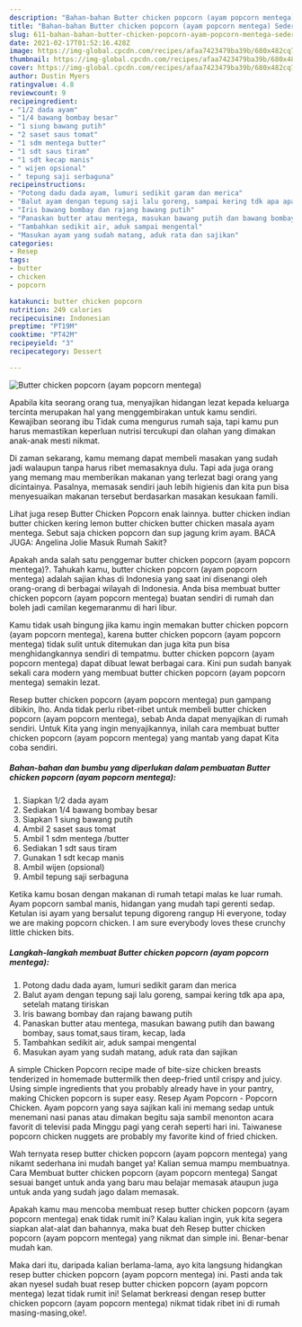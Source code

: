 ```yaml
---
description: "Bahan-bahan Butter chicken popcorn (ayam popcorn mentega) Sederhana Untuk Jualan"
title: "Bahan-bahan Butter chicken popcorn (ayam popcorn mentega) Sederhana Untuk Jualan"
slug: 611-bahan-bahan-butter-chicken-popcorn-ayam-popcorn-mentega-sederhana-untuk-jualan
date: 2021-02-17T01:52:16.428Z
image: https://img-global.cpcdn.com/recipes/afaa7423479ba39b/680x482cq70/butter-chicken-popcorn-ayam-popcorn-mentega-foto-resep-utama.jpg
thumbnail: https://img-global.cpcdn.com/recipes/afaa7423479ba39b/680x482cq70/butter-chicken-popcorn-ayam-popcorn-mentega-foto-resep-utama.jpg
cover: https://img-global.cpcdn.com/recipes/afaa7423479ba39b/680x482cq70/butter-chicken-popcorn-ayam-popcorn-mentega-foto-resep-utama.jpg
author: Dustin Myers
ratingvalue: 4.8
reviewcount: 9
recipeingredient:
- "1/2 dada ayam"
- "1/4 bawang bombay besar"
- "1 siung bawang putih"
- "2 saset saus tomat"
- "1 sdm mentega butter"
- "1 sdt saus tiram"
- "1 sdt kecap manis"
- " wijen opsional"
- " tepung saji serbaguna"
recipeinstructions:
- "Potong dadu dada ayam, lumuri sedikit garam dan merica"
- "Balut ayam dengan tepung saji lalu goreng, sampai kering tdk apa apa, setelah matang tiriskan"
- "Iris bawang bombay dan rajang bawang putih"
- "Panaskan butter atau mentega, masukan bawang putih dan bawang bombay, saus tomat,saus tiram, kecap, lada"
- "Tambahkan sedikit air, aduk sampai mengental"
- "Masukan ayam yang sudah matang, aduk rata dan sajikan"
categories:
- Resep
tags:
- butter
- chicken
- popcorn

katakunci: butter chicken popcorn 
nutrition: 249 calories
recipecuisine: Indonesian
preptime: "PT19M"
cooktime: "PT42M"
recipeyield: "3"
recipecategory: Dessert

---
```



![Butter chicken popcorn (ayam popcorn mentega)](https://img-global.cpcdn.com/recipes/afaa7423479ba39b/680x482cq70/butter-chicken-popcorn-ayam-popcorn-mentega-foto-resep-utama.jpg)

Apabila kita seorang orang tua, menyajikan hidangan lezat kepada keluarga tercinta merupakan hal yang menggembirakan untuk kamu sendiri. Kewajiban seorang ibu Tidak cuma mengurus rumah saja, tapi kamu pun harus memastikan keperluan nutrisi tercukupi dan olahan yang dimakan anak-anak mesti nikmat.

Di zaman  sekarang, kamu memang dapat membeli masakan yang sudah jadi walaupun tanpa harus ribet memasaknya dulu. Tapi ada juga orang yang memang mau memberikan makanan yang terlezat bagi orang yang dicintainya. Pasalnya, memasak sendiri jauh lebih higienis dan kita pun bisa menyesuaikan makanan tersebut berdasarkan masakan kesukaan famili. 

Lihat juga resep Butter Chicken Popcorn enak lainnya. butter chicken indian butter chicken kering lemon butter chicken butter chicken masala ayam mentega. Sebut saja chicken popcorn dan sup jagung krim ayam. BACA JUGA: Angelina Jolie Masuk Rumah Sakit?

Apakah anda salah satu penggemar butter chicken popcorn (ayam popcorn mentega)?. Tahukah kamu, butter chicken popcorn (ayam popcorn mentega) adalah sajian khas di Indonesia yang saat ini disenangi oleh orang-orang di berbagai wilayah di Indonesia. Anda bisa membuat butter chicken popcorn (ayam popcorn mentega) buatan sendiri di rumah dan boleh jadi camilan kegemaranmu di hari libur.

Kamu tidak usah bingung jika kamu ingin memakan butter chicken popcorn (ayam popcorn mentega), karena butter chicken popcorn (ayam popcorn mentega) tidak sulit untuk ditemukan dan juga kita pun bisa menghidangkannya sendiri di tempatmu. butter chicken popcorn (ayam popcorn mentega) dapat dibuat lewat berbagai cara. Kini pun sudah banyak sekali cara modern yang membuat butter chicken popcorn (ayam popcorn mentega) semakin lezat.

Resep butter chicken popcorn (ayam popcorn mentega) pun gampang dibikin, lho. Anda tidak perlu ribet-ribet untuk membeli butter chicken popcorn (ayam popcorn mentega), sebab Anda dapat menyajikan di rumah sendiri. Untuk Kita yang ingin menyajikannya, inilah cara membuat butter chicken popcorn (ayam popcorn mentega) yang mantab yang dapat Kita coba sendiri.

<!--inarticleads1-->

##### Bahan-bahan dan bumbu yang diperlukan dalam pembuatan Butter chicken popcorn (ayam popcorn mentega):

1. Siapkan 1/2 dada ayam
1. Sediakan 1/4 bawang bombay besar
1. Siapkan 1 siung bawang putih
1. Ambil 2 saset saus tomat
1. Ambil 1 sdm mentega /butter
1. Sediakan 1 sdt saus tiram
1. Gunakan 1 sdt kecap manis
1. Ambil  wijen (opsional)
1. Ambil  tepung saji serbaguna


Ketika kamu bosan dengan makanan di rumah tetapi malas ke luar rumah. Ayam popcorn sambal manis, hidangan yang mudah tapi gerenti sedap. Ketulan isi ayam yang bersalut tepung digoreng rangup Hi everyone, today we are making popcorn chicken. I am sure everybody loves these crunchy little chicken bits. 

<!--inarticleads2-->

##### Langkah-langkah membuat Butter chicken popcorn (ayam popcorn mentega):

1. Potong dadu dada ayam, lumuri sedikit garam dan merica
1. Balut ayam dengan tepung saji lalu goreng, sampai kering tdk apa apa, setelah matang tiriskan
1. Iris bawang bombay dan rajang bawang putih
1. Panaskan butter atau mentega, masukan bawang putih dan bawang bombay, saus tomat,saus tiram, kecap, lada
1. Tambahkan sedikit air, aduk sampai mengental
1. Masukan ayam yang sudah matang, aduk rata dan sajikan


A simple Chicken Popcorn recipe made of bite-size chicken breasts tenderized in homemade buttermilk then deep-fried until crispy and juicy. Using simple ingredients that you probably already have in your pantry, making Chicken popcorn is super easy. Resep Ayam Popcorn - Popcorn Chicken. Ayam popcorn yang saya sajikan kali ini memang sedap untuk menemani nasi panas atau dimakan begitu saja sambil menonton acara favorit di televisi pada Minggu pagi yang cerah seperti hari ini. Taiwanese popcorn chicken nuggets are probably my favorite kind of fried chicken. 

Wah ternyata resep butter chicken popcorn (ayam popcorn mentega) yang nikamt sederhana ini mudah banget ya! Kalian semua mampu membuatnya. Cara Membuat butter chicken popcorn (ayam popcorn mentega) Sangat sesuai banget untuk anda yang baru mau belajar memasak ataupun juga untuk anda yang sudah jago dalam memasak.

Apakah kamu mau mencoba membuat resep butter chicken popcorn (ayam popcorn mentega) enak tidak rumit ini? Kalau kalian ingin, yuk kita segera siapkan alat-alat dan bahannya, maka buat deh Resep butter chicken popcorn (ayam popcorn mentega) yang nikmat dan simple ini. Benar-benar mudah kan. 

Maka dari itu, daripada kalian berlama-lama, ayo kita langsung hidangkan resep butter chicken popcorn (ayam popcorn mentega) ini. Pasti anda tak akan nyesel sudah buat resep butter chicken popcorn (ayam popcorn mentega) lezat tidak rumit ini! Selamat berkreasi dengan resep butter chicken popcorn (ayam popcorn mentega) nikmat tidak ribet ini di rumah masing-masing,oke!.

